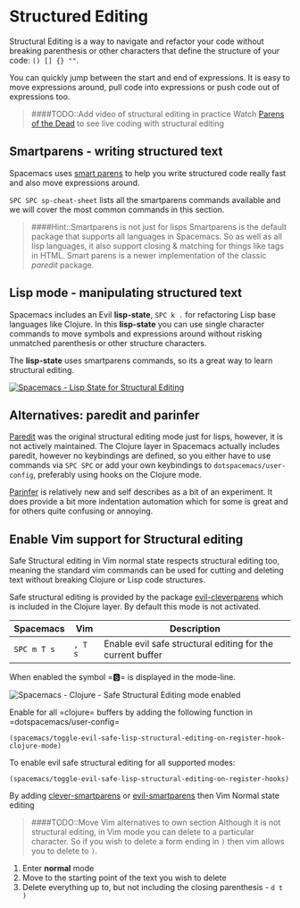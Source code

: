# Structured Editing

Structural Editing is a way to navigate and refactor your code without breaking parenthesis or other characters that define the structure of your code: `() [] {} ""`.

You can quickly jump between the start and end of expressions.  It is easy to move expressions around, pull code into expressions or push code out of expressions too.

> ####TODO::Add video of structural editing in practice
> Watch [Parens of the Dead](http://www.parens-of-the-dead.com/) to see live coding with structural editing

## Smartparens - writing structured text

Spacemacs uses [smart parens](https://github.com/Fuco1/smartparens) to help you write structured code really fast and also move expressions around.

`SPC SPC sp-cheat-sheet`  lists all the smartparens commands available and we will cover the most common commands in this section.

> ####Hint::Smartparens is not just for lisps
> Smartparens is the default package that supports all languages in Spacemacs.  So as well as all lisp languages, it also support closing & matching for things like tags in HTML.
> Smart parens is a newer implementation of the classic _paredit_ package.

## Lisp mode - manipulating structured text

Spacemacs includes an Evil **lisp-state**, `SPC k .` for refactoring Lisp base languages like Clojure.  In this **lisp-state** you can use single character commands to move symbols and expressions around without risking unmatched parenthesis or other structure characters.

The **lisp-state** uses smartparens commands, so its a great way to learn structural editing.

[![Spacemacs - Lisp State for Structural Editing](/images/spacemacs-structural-editing-lisp-state-menu.png)](/images/spacemacs-structural-editing-lisp-state-menu.png)

## Alternatives: paredit and parinfer

[Paredit](https://www.emacswiki.org/emacs/ParEdit) was the original structural editing mode just for lisps, however, it is not actively maintained.  The Clojure layer in Spacemacs actually includes paredit, however no keybindings are defined, so you either have to use commands via `SPC SPC` or add your own keybindings to `dotspacemacs/user-config`, preferably using hooks on the Clojure mode.

[Parinfer](https://shaunlebron.github.io/parinfer/) is relatively new and self describes as a bit of an experiment.  It does provide a bit more indentation automation which for some is great and for others quite confusing or annoying.



## Enable Vim support for Structural editing

Safe Structural editing in Vim normal state respects structural editing too, meaning the standard vim commands can be used for cutting and deleting text without breaking Clojure or Lisp code structures.

Safe structural editing is provided by the package [evil-cleverparens](https://github.com/luxbock/evil-cleverparens) which is included in the Clojure layer. By default this mode is not activated.

| Spacemacs   | Vim     | Description                                                |
|-------------|---------|------------------------------------------------------------|
| `SPC m T s` | `, T s` | Enable evil safe structural editing for the current buffer |

When enabled the symbol =🆂= is displayed in the mode-line.

![Spacemacs - Clojure - Safe Structural Editing mode enabled](/images/spacemacs-clojure-safe-structural-editing-mode.png)

Enable for all =clojure= buffers by adding the following function in =dotspacemacs/user-config=

```
(spacemacs/toggle-evil-safe-lisp-structural-editing-on-register-hook-clojure-mode)
```

 To enable evil safe structural editing for all supported modes:

```
(spacemacs/toggle-evil-safe-lisp-structural-editing-on-register-hooks)
```

By adding [clever-smartparens]() or [evil-smartparens](https://github.com/expez/evil-smartparens) then Vim Normal state editing



>####TODO::Move Vim alternatives to own section
Although it is not structural editing, in Vim mode you can delete to a particular character.  So if you wish to delete a form ending in `)` then vim allows you to delete to `)`.

1. Enter **normal** mode
2. Move to the starting point of the text you wish to delete
3. Delete everything up to, but not including the closing parenthesis - `d t )`
